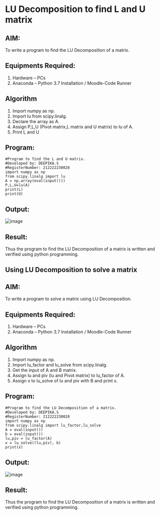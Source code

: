 # LU Decomposition to find L and U matrix

## AIM:
To write a program to find the LU Decomposition of a matrix.

## Equipments Required:
1. Hardware – PCs
2. Anaconda – Python 3.7 Installation / Moodle-Code Runner

## Algorithm
1. Import numpy as np.
2. Import lu from scipy.linalg.
3. Declare the array as A.
4. Assign P,L,U (Pivot matrix,L matrix and U matrix) to lu of A.
5. Print L and U
## Program:
```
#Program to find the L and U matrix.
#Developed by: DEEPIKA.S
#RegisterNumber: 212222230028
import numpy as np
from scipy.linalg import lu
A = np.array(eval(input()))
P,L,U=lu(A)
print(L)
print(U)
```
## Output:
![image](https://user-images.githubusercontent.com/119393935/236671331-a10f2597-6ec1-47d6-b0e9-fb8707e953ec.png)

## Result:
Thus the program to find the LU Decomposition of a matrix is written and verified using python programming.


## Using LU Decomposition to solve a matrix

## AIM:
To write a program to solve a matrix using LU Decomposition.

## Equipments Required:
1. Hardware – PCs
2. Anaconda – Python 3.7 Installation / Moodle-Code Runner

## Algorithm
1. Import numpy as np.
2. Import lu_factor and lu_solve from scipy.linalg.
3. Get the input of A and B matrix.
4. Assign lu and piv (lu and Pivot matrix) to lu_factor of A.
5. Assign x to lu_solve of lu and piv with B and print x.
## Program:
```
#Program to find the LU Decomposition of a matrix.
#Developed by: DEEPIKA.S 
#RegisterNumber: 212222230028
import numpy as np
from scipy.linalg import lu_factor,lu_solve
A = eval(input())
b = eval(input())
lu,piv = lu_factor(A)
x = lu_solve((lu,piv), b)
print(x)
```
## Output:
![image](https://user-images.githubusercontent.com/119393935/236671394-6d19dd5e-f4c2-4f44-88ce-c385dc23b256.png)
## Result:
Thus the program to find the LU Decomposition of a matrix is written and verified using python programming.

